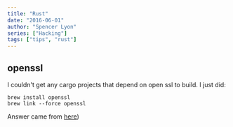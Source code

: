 ```yaml
---
title: "Rust"
date: "2016-06-01"
author: "Spencer Lyon"
series: ["Hacking"]
tags: ["tips", "rust"]
---
```


## openssl

I couldn't get any cargo projects that depend on open ssl to build. I just did:

```
brew install openssl
brew link --force openssl
```

Answer came from [here](https://github.com/sfackler/rust-openssl/issues/255#issuecomment-145092826))
